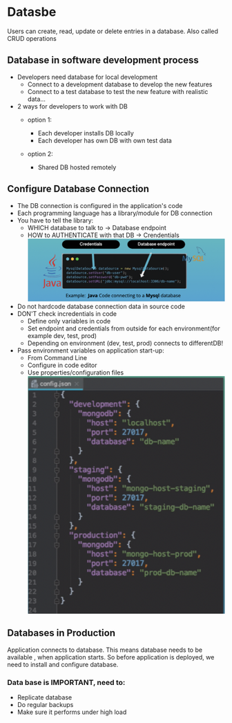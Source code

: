 # Datasbe
Users can create, read, update or delete entries in a database. Also called CRUD operations


## Database in software development process 
* Developers need database for local development
  * Connect to a development database to develop the new features
  * Connect to a test database to test the new feature with realistic data...
* 2 ways for developers to work with DB
  * option 1:
     * Each developer installs DB locally
     * Each developer has own DB with own test data

  * option 2:
     * Shared DB hosted remotely

## Configure Database Connection 
  
 * The DB connection is configured in the application's code
 * Each programming language has a library/module for DB connection
 * You have to tell the library:
    * WHICH database to talk to -> Database endpoint
    * HOW to AUTHENTICATE with that DB -> Crendentials
<img src="./images/config-db.png" alt="My Image"></br>
* Do not hardcode database connection data in source code
* DON'T check incredentials in code
    * Define only variables in code
    * Set endpoint and credentials from outside for each environment(for example dev, test, prod)
    * Depending on environment (dev, test, prod) connects to differentDB!
* Pass environment variables on application start-up:
    * From Command Line
    * Configure in code editor
    * Use properties/configuration files
<img src="./images/config-file.png" alt="My Image"></br>

## Databases in Production

Application connects to database. This means database needs to be available , when application starts. So before application is deployed, we need to install and configure database. 

### Data base is IMPORTANT, need to:
* Replicate database
* Do regular backups
* Make sure it performs under high load